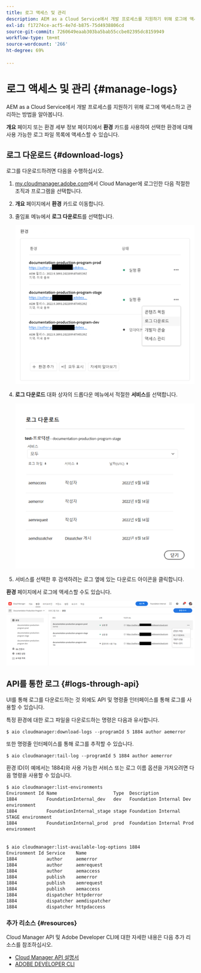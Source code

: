 ```yaml
---
title: 로그 액세스 및 관리
description: AEM as a Cloud Service에서 개발 프로세스를 지원하기 위해 로그에 액세스하고 관리하는 방법을 알아봅니다.
exl-id: f17274ce-acf5-4e7d-b875-75d4938806cd
source-git-commit: 7260649eaab303ba5bab55ccbe02395dc8159949
workflow-type: tm+mt
source-wordcount: '266'
ht-degree: 69%

---
```



# 로그 액세스 및 관리 {#manage-logs}

AEM as a Cloud Service에서 개발 프로세스를 지원하기 위해 로그에 액세스하고 관리하는 방법을 알아봅니다.

**개요** 페이지 또는 환경 세부 정보 페이지에서 **환경** 카드를 사용하여 선택한 환경에 대해 사용 가능한 로그 파일 목록에 액세스할 수 있습니다.

## 로그 다운로드 {#download-logs}

로그를 다운로드하려면 다음을 수행하십시오.

1. [my.cloudmanager.adobe.com](https://my.cloudmanager.adobe.com/)에서 Cloud Manager에 로그인한 다음 적절한 조직과 프로그램을 선택합니다.

1. **개요** 페이지에서 **환경** 카드로 이동합니다.

1. 줄임표 메뉴에서 **로그 다운로드**&#x200B;를 선택합니다.

   ![로그 다운로드 메뉴 항목](assets/download-logs1.png)

1. **로그 다운로드** 대화 상자의 드롭다운 메뉴에서 적절한 **서비스**&#x200B;를 선택합니다.

   ![로그 다운로드 대화 상자](assets/download-preview.png)

1. 서비스를 선택한 후 검색하려는 로그 옆에 있는 다운로드 아이콘을 클릭합니다.

**환경** 페이지에서 로그에 액세스할 수도 있습니다.

![환경의 로그 화면](assets/download-logs.png)

## API를 통한 로그 {#logs-through-api}

UI를 통해 로그를 다운로드하는 것 외에도 API 및 명령줄 인터페이스를 통해 로그를 사용할 수 있습니다.

특정 환경에 대한 로그 파일을 다운로드하는 명령은 다음과 유사합니다.

```shell
$ aio cloudmanager:download-logs --programId 5 1884 author aemerror
```

또한 명령줄 인터페이스를 통해 로그를 추적할 수 있습니다.

```shell
$ aio cloudmanager:tail-log --programId 5 1884 author aemerror
```

환경 ID(이 예에서는 1884)와 사용 가능한 서비스 또는 로그 이름 옵션을 가져오려면 다음 명령을 사용할 수 있습니다.

```shell
$ aio cloudmanager:list-environments
Environment Id Name                     Type  Description                          
1884           FoundationInternal_dev   dev   Foundation Internal Dev environment  
1884           FoundationInternal_stage stage Foundation Internal STAGE environment
1884           FoundationInternal_prod  prod  Foundation Internal Prod environment
 
 
$ aio cloudmanager:list-available-log-options 1884
Environment Id Service    Name         
1884           author     aemerror     
1884           author     aemrequest   
1884           author     aemaccess    
1884           publish    aemerror     
1884           publish    aemrequest   
1884           publish    aemaccess    
1884           dispatcher httpderror   
1884           dispatcher aemdispatcher
1884           dispatcher httpdaccess
```

### 추가 리소스 {#resources}

Cloud Manager API 및 Adobe Developer CLI에 대한 자세한 내용은 다음 추가 리소스를 참조하십시오.

* [Cloud Manager API 설명서](https://developer.adobe.com/experience-cloud/cloud-manager/)
* [ADOBE DEVELOPER CLI](https://github.com/adobe/aio-cli-plugin-cloudmanager)
